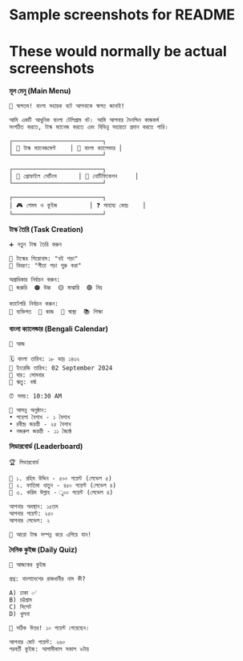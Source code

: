 # Sample screenshots for README
# These would normally be actual screenshots

**মূল মেনু (Main Menu)**
```
🙏 স্বাগতম! বাংলা সহায়ক বটে আপনাকে স্বাগত জানাই!

আমি একটি আধুনিক বাংলা টেলিগ্রাম বট। আমি আপনার দৈনন্দিন কাজকর্ম 
সংগঠিত করতে, টাস্ক ম্যানেজ করতে এবং বিভিন্ন সহায়তা প্রদান করতে পারি।

┌─────────────────────────┐
│ 📝 টাস্ক ম্যানেজমেন্ট    │ 📅 বাংলা ক্যালেন্ডার │
└─────────────────────────┘

┌─────────────────────────┐
│ 👤 প্রোফাইল সেটিংস      │ 🔔 নোটিফিকেশন     │
└─────────────────────────┘

┌─────────────────────────┐
│ 🎮 গেমস ও কুইজ         │ ❓ সাহায্য কেন্দ্র    │
└─────────────────────────┘
```

**টাস্ক তৈরি (Task Creation)**
```
➕ নতুন টাস্ক তৈরি করুন

📝 টাস্কের শিরোনাম: "বই পড়া"
📄 বিবরণ: "গীতা পড়া শুরু করা"

অগ্রাধিকার নির্বাচন করুন:
🔴 জরুরি  🟠 উচ্চ  🟡 মাঝারি  🟢 নিম্ন

ক্যাটেগরি নির্বাচন করুন:
👤 ব্যক্তিগত  💼 কাজ  🏥 স্বাস্থ্য  📚 শিক্ষা
```

**বাংলা ক্যালেন্ডার (Bengali Calendar)**
```
📅 আজ

🗓️ বাংলা তারিখ: ১৮ ভাদ্র ১৪৩২
📆 ইংরেজি তারিখ: 02 September 2024
📅 বার: সোমবার
🌸 ঋতু: বর্ষা

⏰ সময়: 10:30 AM

🎉 আসন্ন অনুষ্ঠান:
• পহেলা বৈশাখ - ১ বৈশাখ
• রবীন্দ্র জয়ন্তী - ২৫ বৈশাখ
• নজরুল জয়ন্তী - ১১ জ্যৈষ্ঠ
```

**লিডারবোর্ড (Leaderboard)**
```
🏆 লিডারবোর্ড

🥇 ১. রহিম উদ্দিন - ৫০০ পয়েন্ট (লেভেল ৫)
🥈 ২. ফাতিমা খাতুন - ৪৫০ পয়েন্ট (লেভেল ৪)  
🥉 ৩. করিম উল্লাহ - ৄ০০ পয়েন্ট (লেভেল ৪)

আপনার অবস্থান: ১৫তম
আপনার পয়েন্ট: ২৫০
আপনার লেভেল: ২

💪 আরো টাস্ক সম্পন্ন করে এগিয়ে যান!
```

**দৈনিক কুইজ (Daily Quiz)**
```
🧠 আজকের কুইজ

প্রশ্ন: বাংলাদেশের রাজধানীর নাম কী?

A) ঢাকা ✅
B) চট্টগ্রাম
C) সিলেট  
D) খুলনা

🎉 সঠিক উত্তর! ১০ পয়েন্ট পেয়েছেন।

আপনার মোট পয়েন্ট: ২৬০
পরবর্তী কুইজ: আগামীকাল সকাল ৯টায়
```